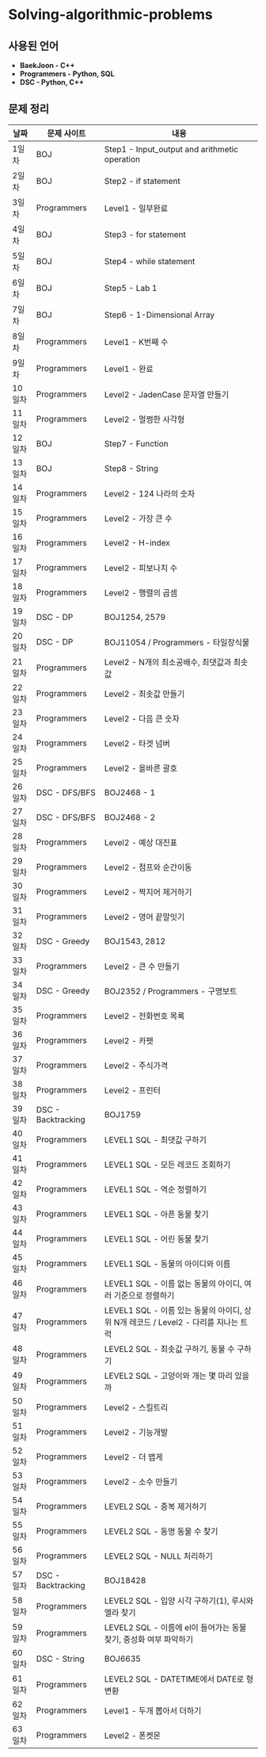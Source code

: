 # Solving-algorithmic-problems

## 사용된 언어
- **BaekJoon - C++**
- **Programmers - Python, SQL**
- **DSC - Python, C++**

## 문제 정리

|날짜|문제 사이트|내용|
|---|---|---|
|1일차|BOJ|Step1 - Input_output and arithmetic operation|
|2일차|BOJ|Step2 - if statement|
|3일차|Programmers|Level1 - 일부완료|
|4일차|BOJ|Step3 - for statement|
|5일차|BOJ|Step4 - while statement|
|6일차|BOJ|Step5 - Lab 1|
|7일차|BOJ|Step6 - 1-Dimensional Array|
|8일차|Programmers|Level1 - K번째 수|
|9일차|Programmers|Level1 - 완료|
|10일차|Programmers|Level2 - JadenCase 문자열 만들기|
|11일차|Programmers|Level2 - 멀쩡한 사각형|
|12일차|BOJ|Step7 - Function|
|13일차|BOJ|Step8 - String|
|14일차|Programmers|Level2 - 124 나라의 숫자|
|15일차|Programmers|Level2 - 가장 큰 수|
|16일차|Programmers|Level2 - H-index|
|17일차|Programmers|Level2 - 피보나치 수|
|18일차|Programmers|Level2 - 행렬의 곱셈|
|19일차|DSC - DP|BOJ1254, 2579|
|20일차|DSC - DP|BOJ11054 / Programmers - 타일장식물|
|21일차|Programmers|Level2 - N개의 최소공배수, 최댓값과 최솟값|
|22일차|Programmers|Level2 - 최솟값 만들기|
|23일차|Programmers|Level2 - 다음 큰 숫자|
|24일차|Programmers|Level2 - 타겟 넘버|
|25일차|Programmers|Level2 - 올바른 괄호|
|26일차|DSC - DFS/BFS|BOJ2468 - 1|
|27일차|DSC - DFS/BFS|BOJ2468 - 2|
|28일차|Programmers|Level2 - 예상 대진표|
|29일차|Programmers|Level2 - 점프와 순간이동|
|30일차|Programmers|Level2 - 짝지어 제거하기|
|31일차|Programmers|Level2 - 영어 끝말잇기|
|32일차|DSC - Greedy|BOJ1543, 2812|
|33일차|Programmers|Level2 - 큰 수 만들기|
|34일차|DSC - Greedy|BOJ2352 / Programmers - 구명보트|
|35일차|Programmers|Level2 - 전화번호 목록|
|36일차|Programmers|Level2 - 카펫|
|37일차|Programmers|Level2 - 주식가격|
|38일차|Programmers|Level2 - 프린터|
|39일차|DSC - Backtracking|BOJ1759|
|40일차|Programmers|LEVEL1 SQL - 최댓값 구하기|
|41일차|Programmers|LEVEL1 SQL - 모든 레코드 조회하기|
|42일차|Programmers|LEVEL1 SQL - 역순 정렬하기|
|43일차|Programmers|LEVEL1 SQL - 아픈 동물 찾기|
|44일차|Programmers|LEVEL1 SQL - 어린 동물 찾기|
|45일차|Programmers|LEVEL1 SQL - 동물의 아이디와 이름|
|46일차|Programmers|LEVEL1 SQL - 이름 없는 동물의 아이디, 여러 기준으로 정렬하기|
|47일차|Programmers|LEVEL1 SQL - 이름 있는 동물의 아이디, 상위 N개 레코드 / Level2 - 다리를 지나는 트럭|
|48일차|Programmers|LEVEL2 SQL - 최솟값 구하기, 동물 수 구하기|
|49일차|Programmers|LEVEL2 SQL - 고양이와 개는 몇 마리 있을까|
|50일차|Programmers|Level2 - 스킬트리|
|51일차|Programmers|Level2 - 기능개발|
|52일차|Programmers|Level2 - 더 맵게|
|53일차|Programmers|Level2 - 소수 만들기|
|54일차|Programmers|LEVEL2 SQL - 중복 제거하기|
|55일차|Programmers|LEVEL2 SQL - 동명 동물 수 찾기|
|56일차|Programmers|LEVEL2 SQL - NULL 처리하기|
|57일차|DSC - Backtracking|BOJ18428|
|58일차|Programmers|LEVEL2 SQL - 입양 시각 구하기(1), 루시와 엘라 찾기|
|59일차|Programmers|LEVEL2 SQL - 이름에 el이 들어가는 동물 찾기, 중성화 여부 파악하기|
|60일차|DSC - String|BOJ6635|
|61일차|Programmers|LEVEL2 SQL - DATETIME에서 DATE로 형 변환|
|62일차|Programmers|Level1 - 두개 뽑아서 더하기|
|63일차|Programmers|Level2 - 폰켓몬|
